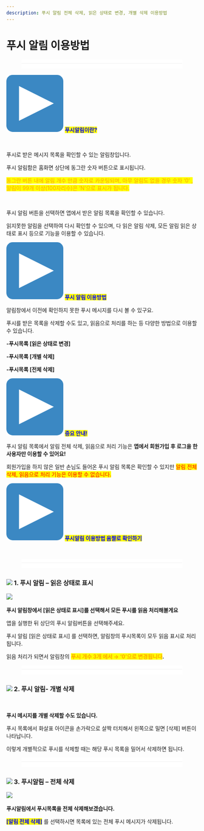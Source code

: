 ```yaml
---
description: 푸시 알림 전체 삭제, 읽은 상태로 변경, 개별 삭제 이용방법
---
```


# 푸시 알림 이용방법

<figure><img src="../../../.gitbook/assets/구분선 (2).PNG" alt=""><figcaption></figcaption></figure>

<img src="../../../.gitbook/assets/image (9).png" alt="" data-size="line"> <mark style="color:blue;">**푸시알림이란?**</mark>

<div align="left">

<img src="https://wp.swing2app.co.kr/wp-content/uploads/2018/10/%ED%91%B8%EC%8B%9C%EC%95%8C%EB%A6%BC%EB%A9%94%EC%8B%9C%EC%A7%801.png" alt="">

</div>

푸시로 받은 메시지 목록을 확인할 수 있는 알림창입니다.

푸시 알림함은 홈화면 상단에 동그란 숫자 버튼으로 표시됩니다.

<mark style="color:orange;">동그란 버튼 내에 알림 개수 만큼  숫자로 카운팅되며, 아무 알림도 없을 경우 숫자 ‘0’ , 알림이 99개 이상(100자리수)은 ‘N’으로 표시가 됩니다.</mark>&#x20;

&#x20;

<div align="left">

<img src="https://wp.swing2app.co.kr/wp-content/uploads/2018/10/%ED%91%B8%EC%8B%9C%EC%95%8C%EB%A6%BC%EB%A9%94%EC%8B%9C%EC%A7%802-1.png" alt="">

</div>

푸시 알림 버튼을 선택하면 앱에서 받은 알림 목록을 확인할 수 있습니다.

읽지못한 알림을 선택하여 다시 확인할 수 있으며, 다 읽은 알림 삭제, 모든 알림 읽은 상태로 표시 등으로 기능을 이용할 수 있습니다.&#x20;



<img src="../../../.gitbook/assets/image (9).png" alt="" data-size="line"> <mark style="color:blue;">**푸시 알림 이용방법**</mark>

알림창에서 이전에 확인하지 못한 푸시 메시지를 다시 볼 수 있구요.&#x20;

푸시를 받은 목록을 삭제할 수도 있고, 읽음으로 처리를 하는 등 다양한 방법으로 이용할 수 있습니다.

**-푸시목록 \[읽은 상태로 변경]**

**-푸시목록 \[개별 삭제]**

**-푸시목록 \[전체 삭제]**



<img src="../../../.gitbook/assets/image (9).png" alt="" data-size="line"> <mark style="color:blue;">**중요 안내!**</mark>

푸시 알림 목록에서 알림 전체 삭제, 읽음으로 처리 기능은 **앱에서 회원가입 후 로그을 한 사용자만 이용할 수 있어요!**

회원가입을 하지 않은 일반 손님도 들어온 푸시 알림 목록은 확인할 수 있지만 <mark style="color:red;">알림 전체 삭제, 읽음으로 처리 기능은 이용할 수 없습니다.</mark>



<img src="../../../.gitbook/assets/image (9).png" alt="" data-size="line"> <mark style="color:blue;">**푸시알림 이용방법 움짤로 확인하기**</mark>

<div align="left">

<img src="https://wp.swing2app.co.kr/wp-content/uploads/2018/10/%EB%85%B9%ED%99%94_2021_04_02_16_43_48_324.gif" alt="">

</div>

<figure><img src="../../../.gitbook/assets/구분선 (2).PNG" alt=""><figcaption></figcaption></figure>

### ![](https://wp.swing2app.co.kr/wp-content/uploads/2018/09/%EB%8B%A8%EB%9D%BD1-1.png) 1. 푸시 알림 – 읽은 상태로  표시

![](https://wp.swing2app.co.kr/wp-content/uploads/2018/10/%ED%91%B8%EC%8B%9C%EC%95%8C%EB%A6%BC%EB%A9%94%EC%8B%9C%EC%A7%803.png)

**푸시 알림창에서 **<mark style="color:blue;">**\[읽은 상태로 표시]**</mark>**를 선택해서 모든 푸시를 읽음 처리해볼게요**

앱을 실행한 뒤 상단의 푸시 알림버튼을 선택해주세요.

푸시 알림 \[읽은 상태로 표시] 를 선택하면, 알림창의 푸시목록이 모두 읽음 표시로 처리됩니다.

읽음 처리가 되면서 알림창의 <mark style="color:orange;">**푸시 개수 3개 에서 → ‘0’으로 변경됩니다**</mark>**.**

<figure><img src="../../../.gitbook/assets/구분선 (2).PNG" alt=""><figcaption></figcaption></figure>

### ![](https://wp.swing2app.co.kr/wp-content/uploads/2018/09/%EB%8B%A8%EB%9D%BD1-1.png) 2. 푸시 알림- 개별 삭제

<div align="left">

<img src="https://wp.swing2app.co.kr/wp-content/uploads/2018/10/%ED%91%B8%EC%8B%9C%EC%95%8C%EB%A6%BC%EB%A9%94%EC%8B%9C%EC%A7%804-1.png" alt="">

</div>

**푸시 메시지를 개별 삭제할 수도 있습니다.**

푸시 목록에서 화살표 아이콘을 손가락으로 살짝 터치해서 왼쪽으로 밀면 \[삭제] 버튼이 나타납니다.

이렇게 개별적으로 푸시를 삭제할 때는 해당 푸시 목록을 밀어서 삭제하면 됩니다.

<figure><img src="../../../.gitbook/assets/구분선 (2).PNG" alt=""><figcaption></figcaption></figure>

### ![](https://wp.swing2app.co.kr/wp-content/uploads/2018/09/%EB%8B%A8%EB%9D%BD1-1.png) 3. 푸시알림 – 전체 삭제

![](https://wp.swing2app.co.kr/wp-content/uploads/2018/10/%ED%91%B8%EC%8B%9C%EC%95%8C%EB%A6%BC%EB%A9%94%EC%8B%9C%EC%A7%805.png)

**푸시알림에서 푸시목록을 전체 삭제해보겠습니다.**

<mark style="color:blue;">**\[알림 전체 삭제]**</mark> 를 선택하시면 목록에 있는 전체 푸시 메시지가 삭제됩니다.

